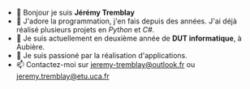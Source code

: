 - 👋 Bonjour je suis __Jérémy Tremblay__
- 👀 J'adore la programmation, j'en fais depuis des années. J'ai déjà réalisé plusieurs projets en *Python* et *C#*.
- 🌱 Je suis actuellement en deuxième année de __DUT informatique__, à Aubière.
- 💞️ Je suis passioné par la réalisation d'applications.
- 📫 Contactez-moi sur jeremy-tremblay@outlook.fr ou jeremy.tremblay@etu.uca.fr

<!---
JeremyTremblay2/JeremyTremblay2 is a ✨ special ✨ repository because its `README.md` (this file) appears on your GitHub profile.
You can click the Preview link to take a look at your changes.
--->
